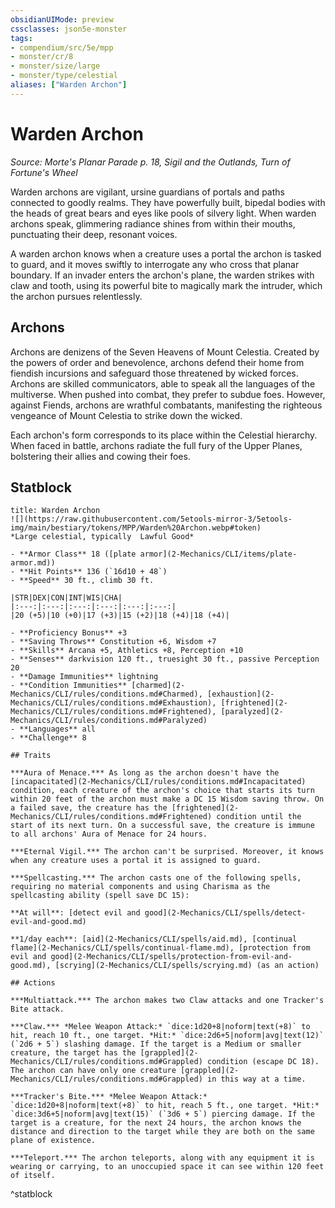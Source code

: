 ```yaml
---
obsidianUIMode: preview
cssclasses: json5e-monster
tags:
- compendium/src/5e/mpp
- monster/cr/8
- monster/size/large
- monster/type/celestial
aliases: ["Warden Archon"]
---
```

# Warden Archon
*Source: Morte's Planar Parade p. 18, Sigil and the Outlands, Turn of Fortune's Wheel*  

Warden archons are vigilant, ursine guardians of portals and paths connected to goodly realms. They have powerfully built, bipedal bodies with the heads of great bears and eyes like pools of silvery light. When warden archons speak, glimmering radiance shines from within their mouths, punctuating their deep, resonant voices.

A warden archon knows when a creature uses a portal the archon is tasked to guard, and it moves swiftly to interrogate any who cross that planar boundary. If an invader enters the archon's plane, the warden strikes with claw and tooth, using its powerful bite to magically mark the intruder, which the archon pursues relentlessly.

## Archons

Archons are denizens of the Seven Heavens of Mount Celestia. Created by the powers of order and benevolence, archons defend their home from fiendish incursions and safeguard those threatened by wicked forces. Archons are skilled communicators, able to speak all the languages of the multiverse. When pushed into combat, they prefer to subdue foes. However, against Fiends, archons are wrathful combatants, manifesting the righteous vengeance of Mount Celestia to strike down the wicked.

Each archon's form corresponds to its place within the Celestial hierarchy. When faced in battle, archons radiate the full fury of the Upper Planes, bolstering their allies and cowing their foes.

## Statblock

```ad-statblock
title: Warden Archon
![](https://raw.githubusercontent.com/5etools-mirror-3/5etools-img/main/bestiary/tokens/MPP/Warden%20Archon.webp#token)
*Large celestial, typically  Lawful Good*

- **Armor Class** 18 ([plate armor](2-Mechanics/CLI/items/plate-armor.md))
- **Hit Points** 136 (`16d10 + 48`)
- **Speed** 30 ft., climb 30 ft.

|STR|DEX|CON|INT|WIS|CHA|
|:---:|:---:|:---:|:---:|:---:|:---:|
|20 (+5)|10 (+0)|17 (+3)|15 (+2)|18 (+4)|18 (+4)|

- **Proficiency Bonus** +3
- **Saving Throws** Constitution +6, Wisdom +7
- **Skills** Arcana +5, Athletics +8, Perception +10
- **Senses** darkvision 120 ft., truesight 30 ft., passive Perception 20
- **Damage Immunities** lightning
- **Condition Immunities** [charmed](2-Mechanics/CLI/rules/conditions.md#Charmed), [exhaustion](2-Mechanics/CLI/rules/conditions.md#Exhaustion), [frightened](2-Mechanics/CLI/rules/conditions.md#Frightened), [paralyzed](2-Mechanics/CLI/rules/conditions.md#Paralyzed)
- **Languages** all
- **Challenge** 8

## Traits

***Aura of Menace.*** As long as the archon doesn't have the [incapacitated](2-Mechanics/CLI/rules/conditions.md#Incapacitated) condition, each creature of the archon's choice that starts its turn within 20 feet of the archon must make a DC 15 Wisdom saving throw. On a failed save, the creature has the [frightened](2-Mechanics/CLI/rules/conditions.md#Frightened) condition until the start of its next turn. On a successful save, the creature is immune to all archons' Aura of Menace for 24 hours.

***Eternal Vigil.*** The archon can't be surprised. Moreover, it knows when any creature uses a portal it is assigned to guard.

***Spellcasting.*** The archon casts one of the following spells, requiring no material components and using Charisma as the spellcasting ability (spell save DC 15):

**At will**: [detect evil and good](2-Mechanics/CLI/spells/detect-evil-and-good.md)

**1/day each**: [aid](2-Mechanics/CLI/spells/aid.md), [continual flame](2-Mechanics/CLI/spells/continual-flame.md), [protection from evil and good](2-Mechanics/CLI/spells/protection-from-evil-and-good.md), [scrying](2-Mechanics/CLI/spells/scrying.md) (as an action)

## Actions

***Multiattack.*** The archon makes two Claw attacks and one Tracker's Bite attack.

***Claw.*** *Melee Weapon Attack:* `dice:1d20+8|noform|text(+8)` to hit, reach 10 ft., one target. *Hit:* `dice:2d6+5|noform|avg|text(12)` (`2d6 + 5`) slashing damage. If the target is a Medium or smaller creature, the target has the [grappled](2-Mechanics/CLI/rules/conditions.md#Grappled) condition (escape DC 18). The archon can have only one creature [grappled](2-Mechanics/CLI/rules/conditions.md#Grappled) in this way at a time.

***Tracker's Bite.*** *Melee Weapon Attack:* `dice:1d20+8|noform|text(+8)` to hit, reach 5 ft., one target. *Hit:* `dice:3d6+5|noform|avg|text(15)` (`3d6 + 5`) piercing damage. If the target is a creature, for the next 24 hours, the archon knows the distance and direction to the target while they are both on the same plane of existence.

***Teleport.*** The archon teleports, along with any equipment it is wearing or carrying, to an unoccupied space it can see within 120 feet of itself.
```
^statblock